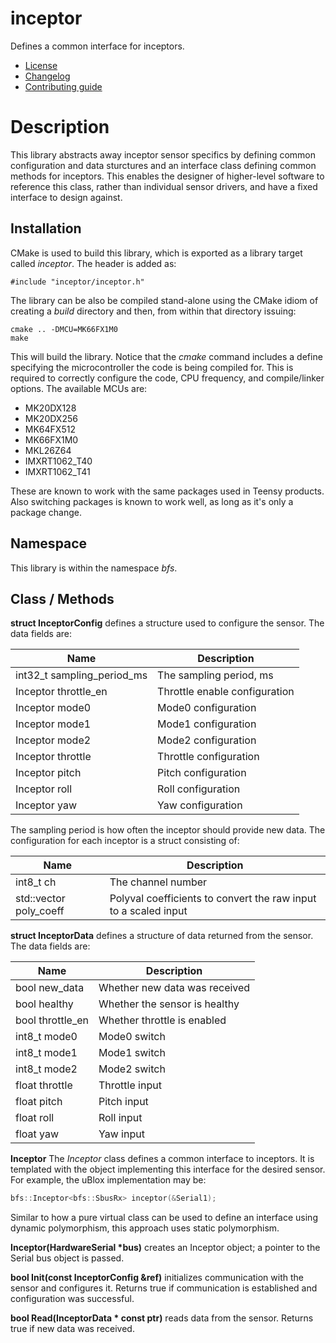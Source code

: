 # inceptor
Defines a common interface for inceptors.
   * [License](LICENSE.md)
   * [Changelog](CHANGELOG.md)
   * [Contributing guide](CONTRIBUTING.md)

# Description
This library abstracts away inceptor sensor specifics by defining common configuration and data sturctures and an interface class defining common methods for inceptors. This enables the designer of higher-level software to reference this class, rather than individual sensor drivers, and have a fixed interface to design against.

## Installation
CMake is used to build this library, which is exported as a library target called *inceptor*. The header is added as:

```
#include "inceptor/inceptor.h"
```

The library can be also be compiled stand-alone using the CMake idiom of creating a *build* directory and then, from within that directory issuing:

```
cmake .. -DMCU=MK66FX1M0
make
```

This will build the library. Notice that the *cmake* command includes a define specifying the microcontroller the code is being compiled for. This is required to correctly configure the code, CPU frequency, and compile/linker options. The available MCUs are:
   * MK20DX128
   * MK20DX256
   * MK64FX512
   * MK66FX1M0
   * MKL26Z64
   * IMXRT1062_T40
   * IMXRT1062_T41

These are known to work with the same packages used in Teensy products. Also switching packages is known to work well, as long as it's only a package change.

## Namespace
This library is within the namespace *bfs*.

## Class / Methods

**struct InceptorConfig** defines a structure used to configure the sensor. The data fields are:

| Name | Description |
| --- | --- |
| int32_t sampling_period_ms | The sampling period, ms |
| Inceptor throttle_en | Throttle enable configuration |
| Inceptor mode0 | Mode0 configuration |
| Inceptor mode1 | Mode1 configuration |
| Inceptor mode2 | Mode2 configuration |
| Inceptor throttle | Throttle configuration |
| Inceptor pitch | Pitch configuration |
| Inceptor roll | Roll configuration |
| Inceptor yaw | Yaw configuration |

The sampling period is how often the inceptor should provide new data. The configuration for each inceptor is a struct consisting of:

| Name | Description |
| --- | --- |
| int8_t ch | The channel number |
| std::vector<float> poly_coeff | Polyval coefficients to convert the raw input to a scaled input |


**struct InceptorData** defines a structure of data returned from the sensor. The data fields are:

| Name | Description |
| --- | --- |
| bool new_data | Whether new data was received |
| bool healthy | Whether the sensor is healthy |
| bool throttle_en | Whether throttle is enabled |
| int8_t mode0 | Mode0 switch |
| int8_t mode1 | Mode1 switch |
| int8_t mode2 | Mode2 switch |
| float throttle | Throttle input |
| float pitch | Pitch input |
| float roll | Roll input |
| float yaw | Yaw input |

**Inceptor** The *Inceptor* class defines a common interface to inceptors. It is templated with the object implementing this interface for the desired sensor. For example, the uBlox implementation may be:

```C++
bfs::Inceptor<bfs::SbusRx> inceptor(&Serial1);
```

Similar to how a pure virtual class can be used to define an interface using dynamic polymorphism, this approach uses static polymorphism.

**Inceptor(HardwareSerial &ast;bus)** creates an Inceptor object; a pointer to the Serial bus object is passed.

**bool Init(const InceptorConfig &ref)** initializes communication with the sensor and configures it. Returns true if communication is established and configuration was successful.

**bool Read(InceptorData &ast; const ptr)** reads data from the sensor. Returns true if new data was received.



